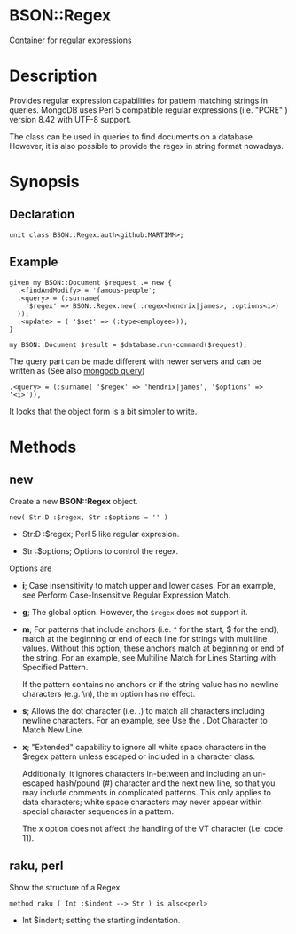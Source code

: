 BSON::Regex
===========

Container for regular expressions

Description
===========

Provides regular expression capabilities for pattern matching strings in queries. MongoDB uses Perl 5 compatible regular expressions (i.e. "PCRE" ) version 8.42 with UTF-8 support.

The class can be used in queries to find documents on a database. However, it is also possible to provide the regex in string format nowadays.

Synopsis
========

Declaration
-----------

    unit class BSON::Regex:auth<github:MARTIMM>;

Example
-------

    given my BSON::Document $request .= new {
      .<findAndModify> = 'famous-people';
      .<query> = (:surname(
        '$regex' => BSON::Regex.new( :regex<hendrix|james>, :options<i>)
      ));
      .<update> = ( '$set' => (:type<employee>));
    }

    my BSON::Document $result = $database.run-command($request);

The query part can be made different with newer servers and can be written as (See also [mongodb query](https://docs.mongodb.com/v4.4/reference/operator/query/regex/#mongodb-query-op.-regex))

    .<query> = (:surname( '$regex' => 'hendrix|james', '$options' => '<i>')),

It looks that the object form is a bit simpler to write.

Methods
=======

new
---

Create a new **BSON::Regex** object.

    new( Str:D :$regex, Str :$options = '' )

  * Str:D :$regex; Perl 5 like regular expresion.

  * Str :$options; Options to control the regex.

Options are

  * **i**; Case insensitivity to match upper and lower cases. For an example, see Perform Case-Insensitive Regular Expression Match.

  * **g**; The global option. However, the `$regex` does not support it.

  * **m**; For patterns that include anchors (i.e. ^ for the start, $ for the end), match at the beginning or end of each line for strings with multiline values. Without this option, these anchors match at beginning or end of the string. For an example, see Multiline Match for Lines Starting with Specified Pattern.

    If the pattern contains no anchors or if the string value has no newline characters (e.g. \n), the m option has no effect.

  * **s**; Allows the dot character (i.e. .) to match all characters including newline characters. For an example, see Use the . Dot Character to Match New Line.

  * **x**; "Extended" capability to ignore all white space characters in the $regex pattern unless escaped or included in a character class.

    Additionally, it ignores characters in-between and including an un-escaped hash/pound (#) character and the next new line, so that you may include comments in complicated patterns. This only applies to data characters; white space characters may never appear within special character sequences in a pattern.

    The x option does not affect the handling of the VT character (i.e. code 11).

raku, perl
----------

Show the structure of a Regex

    method raku ( Int :$indent --> Str ) is also<perl>

  * Int $indent; setting the starting indentation.

